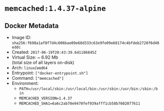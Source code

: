 # `memcached:1.4.37-alpine`

## Docker Metadata

- Image ID: `sha256:f698a1af8f7d4c606bae09e68d333c63e9fe09e68174c4bfdeb2728f6d40eddc`
- Created: `2017-06-19T20:43:39.641186845Z`
- Virtual Size: ~ 6.92 Mb  
  (total size of all layers on-disk)
- Arch: `linux`/`amd64`
- Entrypoint: `["docker-entrypoint.sh"]`
- Command: `["memcached"]`
- Environment:
  - `PATH=/usr/local/sbin:/usr/local/bin:/usr/sbin:/usr/bin:/sbin:/bin`
  - `MEMCACHED_VERSION=1.4.37`
  - `MEMCACHED_SHA1=6a6c2ab70e9470fef939afff1cb58b7602077611`
